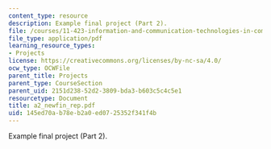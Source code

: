 ```yaml
---
content_type: resource
description: Example final project (Part 2).
file: /courses/11-423-information-and-communication-technologies-in-community-development-spring-2004/145ed70ab78eb2a0ed0725352f341f4b_a2_newfin_rep.pdf
file_type: application/pdf
learning_resource_types:
- Projects
license: https://creativecommons.org/licenses/by-nc-sa/4.0/
ocw_type: OCWFile
parent_title: Projects
parent_type: CourseSection
parent_uid: 2151d238-52d2-3809-bda3-b603c5c4c5e1
resourcetype: Document
title: a2_newfin_rep.pdf
uid: 145ed70a-b78e-b2a0-ed07-25352f341f4b
---
```

Example final project (Part 2).